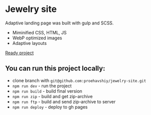 # Jewelry site
Adaptive landing page was built with gulp and SCSS.
* Miminified CSS, HTML, JS
* WebP optimized images
* Adaptive layouts

[Ready project](https://proehavshiy.github.io/landing_paymentOS/)
<br/>

## You can run this project locally:
* clone branch with `git@github.com:proehavshiy/jewelry-site.git`
* `npm run dev` - run the project
* `npm run build` - build final version
* `npm run zip` - build and get zip-archive
* `npm run ftp` - build and send zip-archive to server
* `npm run deploy` - deploy to gh pages
